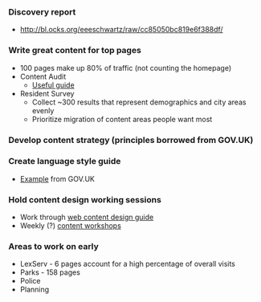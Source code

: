 ### Discovery report
* http://bl.ocks.org/eeeschwartz/raw/cc85050bc819e6f388df/

### Write great content for top pages
* 100 pages make up 80% of traffic (not counting the homepage)
* Content Audit
  * [Useful guide](http://moz.com/blog/content-audit-tutorial)
* Resident Survey
  * Collect ~300 results that represent demographics and city areas evenly
  * Prioritize migration of content areas people want most

### Develop content strategy (principles borrowed from GOV.UK)

### Create language style guide
  * [Example](https://www.gov.uk/guidance/style-guide/a-to-z-of-gov-uk-style) from GOV.UK

### Hold content design working sessions
  * Work through [web content design guide](https://www.gov.uk/guidance/content-design/writing-for-gov-uk)
  * Weekly (?) [content workshops](https://gds.blog.gov.uk/2014/10/23/the-move-to-gov-uk-training-1000-writers/)

### Areas to work on early
* LexServ - 6 pages account for a high percentage of overall visits
* Parks - 158 pages
* Police 
* Planning
